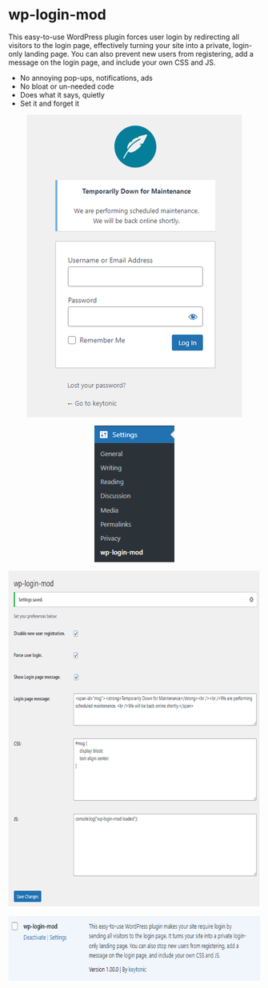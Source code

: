 # wp-login-mod
This easy-to-use WordPress plugin forces user login by redirecting all visitors to the login page, effectively turning your site into a private, login-only landing page. You can also prevent new users from registering, add a message on the login page, and include your own CSS and JS.

* No annoying pop-ups, notifications, ads
* No bloat or un-needed code
* Does what it says, quietly
* Set it and forget it




<p align="center">
<img src="https://raw.githubusercontent.com/keytonic/wp-login-mod/main/images/4.png"
  alt="Easy to configure"
  width="430" height="605">
</p>


<p align="center">
<img src="https://raw.githubusercontent.com/keytonic/wp-login-mod/main/images/2.png"
  alt="Easy to configure"
  width="160" height="273">
</p>


<p align="center">
<img src="https://raw.githubusercontent.com/keytonic/wp-login-mod/main/images/1.png"
  alt="Easy to configure"
  width="696" height="674">
</p>




<p align="center">
<img src="https://raw.githubusercontent.com/keytonic/wp-login-mod/main/images/3.png"
  alt="Easy to configure"
  width="681" height="129">
</p>


